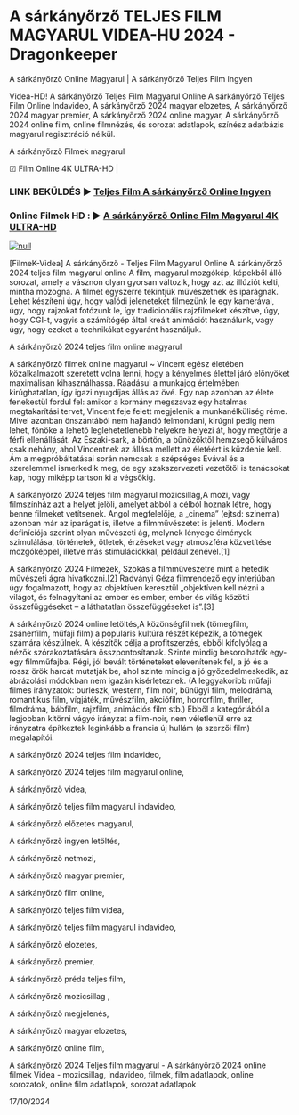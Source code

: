 # A sárkányőrző TELJES FILM MAGYARUL VIDEA-HU 2024 - Dragonkeeper




A sárkányőrző Online Magyarul | A sárkányőrző Teljes Film Ingyen

Videa-HD! A sárkányőrző Teljes Film Magyarul Online A sárkányőrző Teljes Film Online Indavideo, A sárkányőrző 2024 magyar elozetes, A sárkányőrző 2024 magyar premier, A sárkányőrző 2024 online magyar, A sárkányőrző 2024 online film, online filmnézés, és sorozat adatlapok, színész adatbázis magyarul regisztráció nélkül.

A sárkányőrző Filmek magyarul

☑ Film Online 4K ULTRA-HD |

### LINK BEKÜLDÉS ▶️ [Teljes Film A sárkányőrző Online Ingyen](https://t.co/wUMUn77kak)

### Online Filmek HD : ▶️ [A sárkányőrző Online Film Magyarul 4K ULTRA-HD](https://t.co/wUMUn77kak)

[![null](https://static.wixstatic.com/media/855a25_043b5abeb4ae4d35ac003198e7fe56ed~mv2.gif)](https://t.co/wUMUn77kak)

[FilmeK-Videa] A sárkányőrző - Teljes Film Magyarul Online A sárkányőrző 2024 teljes film magyarul online A film, magyarul mozgókép, képekből álló sorozat, amely a vásznon olyan gyorsan változik, hogy azt az illúziót kelti, mintha mozogna. A filmet egyszerre tekintjük művészetnek és iparágnak. Lehet készíteni úgy, hogy valódi jeleneteket filmezünk le egy kamerával, úgy, hogy rajzokat fotózunk le, így tradicionális rajzfilmeket készítve, úgy, hogy CGI-t, vagyis a számítógép által kreált animációt használunk, vagy úgy, hogy ezeket a technikákat egyaránt használjuk.

A sárkányőrző 2024 teljes film online magyarul

A sárkányőrző filmek online magyarul ~ Vincent egész életében közalkalmazott szeretett volna lenni, hogy a kényelmes élettel járó előnyöket maximálisan kihasználhassa. Ráadásul a munkajog értelmében kirúghatatlan, így igazi nyugdíjas állás az övé. Egy nap azonban az élete fenekestül fordul fel: amikor a kormány megszavaz egy hatalmas megtakarítási tervet, Vincent feje felett megjelenik a munkanélküliség réme. Mivel azonban önszántából nem hajlandó felmondani, kirúgni pedig nem lehet, főnöke a lehető leglehetetlenebb helyekre helyezi át, hogy megtörje a férfi ellenállását. Az Északi-sark, a börtön, a bűnözőktől hemzsegő külváros csak néhány, ahol Vincentnek az állása mellett az életéért is küzdenie kell. Ám a megpróbáltatásai során nemcsak a szépséges Evával és a szerelemmel ismerkedik meg, de egy szakszervezeti vezetőtől is tanácsokat kap, hogy miképp tartson ki a végsőkig.

A sárkányőrző 2024 teljes film magyarul mozicsillag,A mozi, vagy filmszínház azt a helyet jelöli, amelyet abból a célból hoznak létre, hogy benne filmeket vetítsenek. Angol megfelelője, a „cinema” (ejtsd: szinema) azonban már az iparágat is, illetve a filmművészetet is jelenti. Modern definíciója szerint olyan művészeti ág, melynek lényege élmények szimulálása, történetek, ötletek, érzéseket vagy atmoszféra közvetítése mozgóképpel, illetve más stimulációkkal, például zenével.[1]

A sárkányőrző 2024 Filmezek, Szokás a filmművészetre mint a hetedik művészeti ágra hivatkozni.[2] Radványi Géza filmrendező egy interjúban úgy fogalmazott, hogy az objektíven keresztül „objektíven kell nézni a világot, és felnagyítani az ember és ember, ember és világ közötti összefüggéseket – a láthatatlan összefüggéseket is”.[3]

A sárkányőrző 2024 online letöltés,A közönségfilmek (tömegfilm, zsánerfilm, műfaji film) a populáris kultúra részét képezik, a tömegek számára készülnek. A készítők célja a profitszerzés, ebből kifolyólag a nézők szórakoztatására összpontosítanak. Szinte mindig besorolhatók egy-egy filmműfajba. Régi, jól bevált történeteket elevenítenek fel, a jó és a rossz örök harcát mutatják be, ahol szinte mindig a jó győzedelmeskedik, az ábrázolási módokban nem igazán kísérleteznek. (A leggyakoribb műfaji filmes irányzatok: burleszk, western, film noir, bűnügyi film, melodráma, romantikus film, vígjáték, művészfilm, akciófilm, horrorfilm, thriller, filmdráma, bábfilm, rajzfilm, animációs film stb.) Ebből a kategóriából a legjobban kitörni vágyó irányzat a film-noir, nem véletlenül erre az irányzatra építkeztek leginkább a francia új hullám (a szerzői film) megalapítói.

A sárkányőrző 2024 teljes film indavideo,

A sárkányőrző 2024 teljes film magyarul online,

A sárkányőrző videa,

A sárkányőrző teljes film magyarul indavideo,

A sárkányőrző előzetes magyarul,

A sárkányőrző ingyen letöltés,

A sárkányőrző netmozi,

A sárkányőrző magyar premier,

A sárkányőrző film online,

A sárkányőrző teljes film videa,

A sárkányőrző teljes film magyarul indavideo,

A sárkányőrző elozetes,

A sárkányőrző premier,

A sárkányőrző préda teljes film,

A sárkányőrző mozicsillag ,

A sárkányőrző megjelenés,

A sárkányőrző magyar elozetes,

A sárkányőrző online film,

A sárkányőrző 2024 Teljes film magyarul - A sárkányőrző 2024 online filmek Videa - mozicsillag, indavideo, filmek, film adatlapok, online sorozatok, online film adatlapok, sorozat adatlapok

17/10/2024
